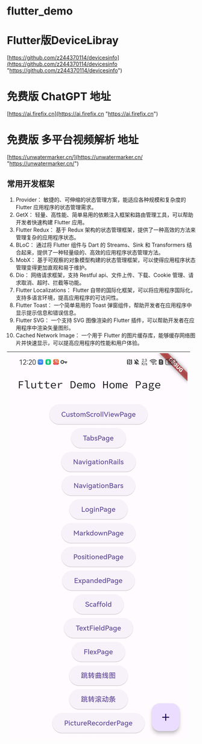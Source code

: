 # flutter_demo

# Flutter版DeviceLibray
[https://github.com/z244370114/devicesinfo](https://github.com/z244370114/devicesinfo "https://github.com/z244370114/devicesinfo")

# 免费版 ChatGPT 地址
[https://ai.firefix.cn](https://ai.firefix.cn "https://ai.firefix.cn")

# 免费版 多平台视频解析 地址
[https://unwatermarker.cn/](https://unwatermarker.cn/ "https://unwatermarker.cn/")

[//]: # (# 免费版 多平台视频解析 APP下载地址)

[//]: # ([https://play.google.com/store/apps/details?id=com.tube.video.saver]&#40;https://play.google.com/store/apps/details?id=com.tube.video.saver "https://play.google.com/store/apps/details?id=com.tube.video.saver"&#41;)



## 常用开发框架

1. Provider： 敏捷的、可伸缩的状态管理方案，能适应各种规模和复杂度的 Flutter 应用程序的状态管理需求。
2. GetX： 轻量、高性能、简单易用的依赖注入框架和路由管理工具，可以帮助开发者快速构建 Flutter 应用。
3. Flutter Redux： 基于 Redux 架构的状态管理框架，提供了一种高效的方法来管理复杂的应用程序状态。
4. BLoC： 通过将 Flutter 组件与 Dart 的 Streams、Sink 和 Transformers 结合起来，提供了一种轻量级的、高效的应用程序状态管理方法。
5. MobX： 基于可观察的对象模型构建的状态管理框架，可以使得应用程序状态管理变得更加直观和易于维护。
6. Dio： 网络请求框架，支持 Restful api、文件上传、下载、Cookie 管理、请求取消、超时、拦截等功能。
7. Flutter Localizations： Flutter 自带的国际化框架，可以将应用程序国际化，支持多语言环境，提高应用程序的可访问性。
8. Flutter Toast： 一个简单易用的 Toast 弹窗组件，帮助开发者在应用程序中显示提示信息和错误信息。
9. Flutter SVG： 一个支持 SVG 图像渲染的 Flutter 插件，可以帮助开发者在应用程序中渲染矢量图形。
10. Cached Network Image： 一个用于 Flutter 的图片缓存库，能够缓存网络图片并快速显示，可以提高应用程序的性能和用户体验。



| ![](./assets/1.jpg)	 |
|----------------------|